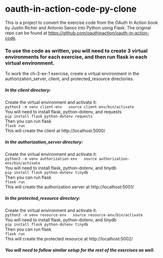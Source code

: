 # oauth-in-action-code-py-clone
This is a project to convert the exercise code from the OAuth In Action book by Justin Richer and Antonio Sanso into Python using Flask.
The original repo can be found at https://github.com/oauthinaction/oauth-in-action-code.

### To use the code as written, you will need to create 3 virtual environments for each exercise, and then run flask in each virtual environment.
To work the ch-3-ex-1 exercise, create a virtual environment in the authorization_server, client, and protected_resource directories.
##### In the client directory:
Create the virtual environment and activate it:  
    ```python3 -m venv client-env  
    source client-env/bin/activate```  
You will need to install flask, python-dotenv, and requests  
    `pip install flask python-dotenv requests`  
Then you can run flask  
    `flask run`  
This will create the client at http://localhost:5000/

##### In the authorization_server directory:
Create the virtual environment and activate it:  
    `python3 -m venv authorization-env  
    source authorization-env/bin/activate`  
You will need to install flask, python-dotenv, and tinydb  
    `pip install flask python-dotenv tinydb`  
Then you can run flask  
    `flask run`  
This will create the authorization server at http://localhost:5001/

##### In the protected_resource directory:
Create the virtual environment and activate it:  
    `python3 -m venv resource-env  
    source resource-env/bin/activate`  
You will need to install flask, python-dotenv, and tinydb  
    `pip install flask python-dotenv tinydb`  
Then you can run flask  
    `flask run`  
This will create the protected resource at http://localhost:5002/

##### You will need to follow similar setup for the rest of the exercises as well.